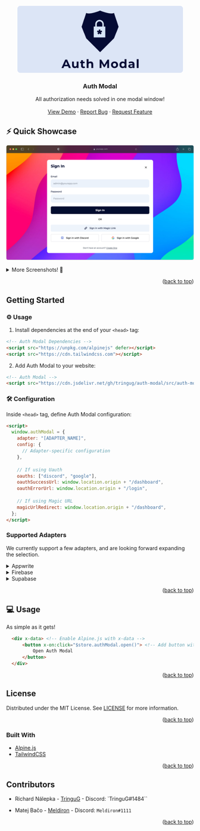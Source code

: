 <div id="top"></div>

<!-- PROJECT SUMMARY -->
<br />
<div align="center">
  <a href="hhttps://github.com/TringuG/auth-modal">
    <img src="images/logo.png" alt="Logo" width="445" height="180">
  </a>

**<h3 align="center">Auth Modal</h3>**

  <p align="center">
    All authorization needs solved in one modal window!
    <br />
    <br />
    <a href="https://auth-modal.vercel.app">View Demo</a>
    ·
    <a href="https://github.com/TringuG/auth-modal/issues">Report Bug</a>
    ·
    <a href="https://github.com/TringuG/auth-modal/issues">Request Feature</a>
  </p>
</div>

<!-- TABLE OF CONTENTS -->

<!-- ABOUT THE PROJECT -->
## ⚡ Quick Showcase

![Showcase](images/showcase.png)

<details>
<summary>More Screenshots! 👀</summary>
<ol>

![Screenshot](images/A-1.png)
![Screenshot](images/A-2.png)
![Screenshot](images/A-3.png)
![Screenshot](images/A-4.png)
![Screenshot](images/A-5.png)

</ol>
</details>

<p align="right">(<a href="#top">back to top</a>)</p>

<!-- GETTING STARTED -->
## Getting Started


### ⚙️ Usage

1. Install dependencies at the end of your `<head>` tag:

```html
<!-- Auth Modal Dependencies -->
<script src="https://unpkg.com/alpinejs" defer></script>
<script src="https://cdn.tailwindcss.com"></script>
```

2. Add Auth Modal to your website:

```html
<!-- Auth Modal -->
<script src="https://cdn.jsdelivr.net/gh/tringug/auth-modal/src/auth-modal.js" defer></script> 
```

### 🛠️ Configuration

Inside `<head>` tag, define Auth Modal configuration:

```html
<script>
  window.authModal = {
    adapter: "[ADAPTER_NAME]",
    config: {
      // Adapter-specific configuration
    },

    // If using Uauth
    oauths: ["discord", "google"], 
    oauthSuccessUrl: window.location.origin + "/dashboard",
    oauthErrorUrl: window.location.origin + "/login",

    // If using Magic URL
    magicUrlRedirect: window.location.origin + "/dashboard",
  };
</script>
```

### Supported Adapters

We currently support a few adapters, and are looking forward expanding the selection.

<details>
<summary>Appwrite</summary>
<ol>

1. Installation

Include Appwrite SDK into your `<head>` tag:

```html
<script src="https://cdn.jsdelivr.net/npm/appwrite@7.0.0"></script>
```

2. Configuration

Update Auth Modal config:

```js
window.authModal = {
  adapter: "appwrite",
  config: {
    endpoint: "https://demo.appwrite.io/v1",
    projectId: "authModal"
  },

  // Make sure to keep your existing configuration here
};
```

  
</ol>
</details>

<details>
<summary>Firebase</summary>
<ol>

We are working hard on this adapter 🤖
  
</ol>
</details>

<details>
<summary>Supabase</summary>
<ol>

We are working hard on this adapter 🤖
  
</ol>
</details>

<p align="right">(<a href="#top">back to top</a>)</p>



<!-- USAGE EXAMPLES -->
## 💻 Usage

As simple as it gets!

```html
  <div x-data> <!-- Enable Alpine.js with x-data -->
      <button x-on:click="$store.authModal.open()"> <!-- Add button with action -->
          Open Auth Modal
      </button>
  </div>
```

<p align="right">(<a href="#top">back to top</a>)</p>

## License

Distributed under the MIT License. See [LICENSE](LICENSE) for more information.

<p align="right">(<a href="#top">back to top</a>)</p>


### Built With

* [Alpine.js](https://alpinejs.dev/)
* [TailwindCSS](https://tailwindcss.com/)

<p align="right">(<a href="#top">back to top</a>)</p>

## Contributors

- Richard Nálepka - [TringuG](https://github.com/TringuG) - Discord: `TringuG#1484``

- Matej Bačo - [Meldiron](https://github.com/Meldiron) - Discord: `Meldiron#1111`

<p align="right">(<a href="#top">back to top</a>)</p>
